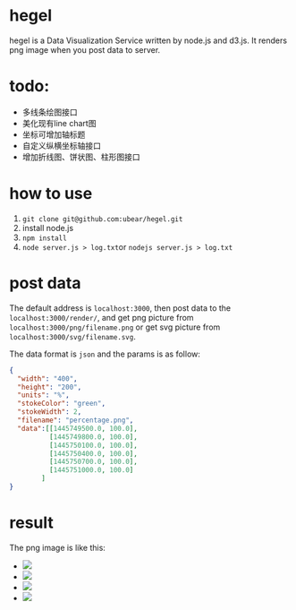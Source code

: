 # hegel
hegel is a Data Visualization Service written by node.js and d3.js. It renders png image when you post data to server.


# todo:
+ 多线条绘图接口
+ 美化现有line chart图
+ 坐标可增加轴标题
+ 自定义纵横坐标轴接口
+ 增加折线图、饼状图、柱形图接口

# how to use

1. `git clone git@github.com:ubear/hegel.git`
2. install node.js
3. `npm install`
4. `node server.js > log.txt`or `nodejs server.js > log.txt`

# post data

The default address is `localhost:3000`, then post data to the `localhost:3000/render/`, and get png picture from `localhost:3000/png/filename.png` or get svg picture from `localhost:3000/svg/filename.svg`.

The data format is `json` and the params is as follow:

```json
{
  "width": "400",
  "height": "200",
  "units": "%", 
  "stokeColor": "green",
  "stokeWidth": 2,
  "filename": "percentage.png",
  "data":[[1445749500.0, 100.0], 
          [1445749800.0, 100.0], 
          [1445750100.0, 100.0], 
          [1445750400.0, 100.0], 
          [1445750700.0, 100.0],
          [1445751000.0, 100.0]
        ]
}

```

# result

The png image is like this:

+ ![](http://7q5cly.com1.z0.glb.clouddn.com/hegelgithub73.png)
+ ![](http://7q5cly.com1.z0.glb.clouddn.com/hegelgithub2506.png)
+ ![](http://7q5cly.com1.z0.glb.clouddn.com/hegel1445766000272.png)
+ ![](http://7q5cly.com1.z0.glb.clouddn.com/hegel1445766100377.png)




